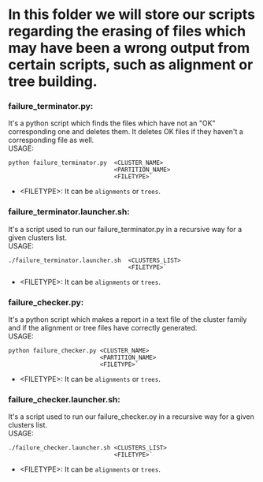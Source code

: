 # In this folder we will store our scripts regarding the erasing of files which may have been a wrong output from certain scripts, such as alignment or tree building.

### failure_terminator.py: 
It's a python script which finds the files which have not an "OK" corresponding one and deletes them. It deletes OK files if they haven't a corresponding file as well.
<br />USAGE: 
```
python failure_terminator.py  <CLUSTER_NAME> 
                              <PARTITION_NAME> 
                              <FILETYPE>`
```
- &#60;FILETYPE>: It can be `alignments` or `trees`.

### failure_terminator.launcher.sh: 
It's a script used to run our failure_terminator.py in a recursive way for a given clusters list.
<br />USAGE:
```
./failure_terminator.launcher.sh  <CLUSTERS_LIST> 
                                  <FILETYPE>`
```
- &#60;FILETYPE>: It can be `alignments` or `trees`.

### failure_checker.py: 
It's a python script which makes a report in a text file of the cluster family and if the alignment or tree files have correctly generated.
<br />USAGE: 
```
python failure_checker.py <CLUSTER_NAME> 
                          <PARTITION_NAME> 
                          <FILETYPE>`
```
- &#60;FILETYPE>: It can be `alignments` or `trees`.

### failure_checker.launcher.sh:
It's a script used to run our failure_checker.oy in a recursive way for a given clusters list.
<br />USAGE: 
```
./failure_checker.launcher.sh <CLUSTERS_LIST> 
                              <FILETYPE>`
```
- &#60;FILETYPE>: It can be `alignments` or `trees`.
